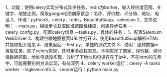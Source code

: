 1、功能：使用celery实现分布式异步任务，redis为borker，输入经纬度范围、关键字、缩放比例，爬取google地图商家信息：名称、评价数、评分值、地址、电话
2、环境：python3，celery，redis，BeautifulSoup，selenium
2、文件说明：
    --main.py，根据步长获取区域范围经纬度、创建异步任务
    --celery_config.py，配置celery信息
    --tasks.py，具体的任务：
        1、配置Selenium WebDriver
        2、构建谷歌地图搜索URL并打开
        3、使用BeautifulSoup解析HTML并提取相关信息
        4、结果返回
    --test.py，单独的测试文件
3、说明：这种数据io类型任务，除了celery实现，还可用多线程实现，本例实现了商家、评价数、评分值数据抓取，地址电话没实现，分析了下地址和电话存在于js中，不在html的元素中，可能需要别的方法实现，有待深究
4、celery worker运行：celery -A tasks worker --loglevel=info
5、sender运行：python main.py